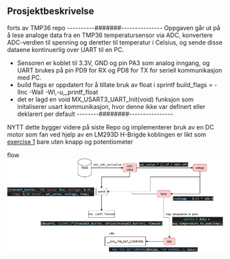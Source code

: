 ## Prosjektbeskrivelse


forts av TMP36 repo
----------#######---------------
Oppgaven går ut på å lese analoge data fra en TMP36 temperatursensor via ADC, konvertere ADC-verdien til spenning og deretter til temperatur i Celsius, og sende disse dataene kontinuerlig over UART til en PC.

- Sensoren er koblet til 3.3V, GND og pin PA3 som analog inngang, og UART brukes på pin PD9 for RX og PD8 for TX for seriell kommunikasjon med PC.
- build flags er oppdatert for å tillate bruk av float i sprintf  build_flags = -IInc -Wall -Wl,-u,_printf_float
- det er lagd en void MX_USART3_UART_Init(void) funksjon som initaliserer usart kommunikasjon, hvor denne ikke var definert eller deklarert per default
--------########----------------

NYTT
dette bygger videre på siste Repo og implementerer bruk av en DC motor som fan ved hjelp av en LM293D H-Brigde
koblingen er likt som [exercise 1](https://fjnn.github.io/hvl-ele201/lectures/l7-motordrive#exercise-1-simple-dc-motor-drive-with-l293d) bare uten knapp og potentiometer


flow
![flow chart](flow_chart_full.png)





